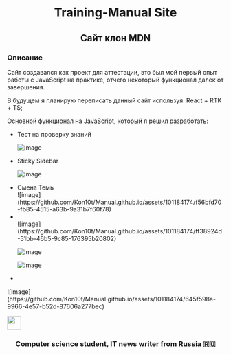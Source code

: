 <h1 align="center">Training-Manual Site</h1>
<h2 align="center">Сайт клон MDN</h2>
<h3>Описание</h3>
<p>Сайт создавался как проект для аттестации, это был мой первый опыт работы с JavaScript на практике, отчего некоторый функционал далек от завершения.</p>
<p>В будущем я планирую переписать данный сайт используя: React + RTK + TS;
<p>Основной функционал на JavaScript, который я решил разработать:</p>
<ul>
<li>Тест на проверку знаний</li>

![image](https://github.com/Kon10t/Manual.github.io/assets/101184174/0acc5230-9849-4bd6-9586-01dc7992ae0a)

<li>Sticky Sidebar</li>

![image](https://github.com/Kon10t/Manual.github.io/assets/101184174/d7802c21-67b3-4e01-b935-60d5f0612252)

<li>Смена Темы</li>
![image](https://github.com/Kon10t/Manual.github.io/assets/101184174/f56bfd70-fb85-4515-a63b-9a31b7f60f78)
<li></li>
![image](https://github.com/Kon10t/Manual.github.io/assets/101184174/ff38924d-51bb-46b5-9c85-176395b20802)

![image](https://github.com/Kon10t/Manual.github.io/assets/101184174/1e7852e5-9091-46fb-9e67-b74352e36ed6)

![image](https://github.com/Kon10t/Manual.github.io/assets/101184174/e94910d8-4fca-4016-9077-981ca4da1d54)

<li></li>
</ul>
![image](https://github.com/Kon10t/Manual.github.io/assets/101184174/645f598a-9966-4e57-b52d-87606a277bec)

<img src="https://github.com/blackcater/blackcater/raw/main/images/Hi.gif" height="32"/></h1>
<h3 align="center">Computer science student, IT news writer from Russia 🇷🇺</h3>
